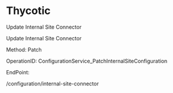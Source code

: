 #     Thycotic


Update Internal Site Connector

Update Internal Site Connector

Method: Patch

OperationID: ConfigurationService_PatchInternalSiteConfiguration

EndPoint:

/configuration/internal-site-connector
